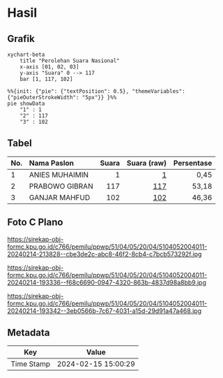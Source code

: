 # Hasil

## Grafik

```mermaid
xychart-beta
    title "Perolehan Suara Nasional"
    x-axis [01, 02, 03]
    y-axis "Suara" 0 --> 117
    bar [1, 117, 102]
```

```mermaid
%%{init: {"pie": {"textPosition": 0.5}, "themeVariables": {"pieOuterStrokeWidth": "5px"}} }%%
pie showData
    "1" : 1
    "2" : 117
    "3" : 102
```

## Tabel

| No. | Nama Paslon    | Suara | Suara (raw) | Persentase |
|:--- |:-------------- | -----:| -----------:| ----------:|
| 1   | ANIES MUHAIMIN | 1     | [1][p-1]    | 0,45       |
| 2   | PRABOWO GIBRAN | 117   | [117][p-2]  | 53,18      |
| 3   | GANJAR MAHFUD  | 102   | [102][p-3]  | 46,36      |


[p-1]: https://github.com/gigit-pemilu/pemilu-2024/blob/main/pilpres/hitung-suara/sub/51-bali/sub/04-gianyar/sub/05-ubud/sub/2004-kedewatan/sub/011-tps/sub/paslon-1.txt
[p-2]: https://github.com/gigit-pemilu/pemilu-2024/blob/main/pilpres/hitung-suara/sub/51-bali/sub/04-gianyar/sub/05-ubud/sub/2004-kedewatan/sub/011-tps/sub/paslon-2.txt
[p-3]: https://github.com/gigit-pemilu/pemilu-2024/blob/main/pilpres/hitung-suara/sub/51-bali/sub/04-gianyar/sub/05-ubud/sub/2004-kedewatan/sub/011-tps/sub/paslon-3.txt

## Foto C Plano

https://sirekap-obj-formc.kpu.go.id/c766/pemilu/ppwp/51/04/05/20/04/5104052004011-20240214-213828--cbe3de2c-abc8-46f2-8cb4-c7bcb573292f.jpg

https://sirekap-obj-formc.kpu.go.id/c766/pemilu/ppwp/51/04/05/20/04/5104052004011-20240214-193336--f68c6690-0947-4320-863b-4837d98a8bb9.jpg

https://sirekap-obj-formc.kpu.go.id/c766/pemilu/ppwp/51/04/05/20/04/5104052004011-20240214-193342--3eb0566b-7c67-4031-a15d-29d91a47a468.jpg


## Metadata

| Key        | Value               |
| ---------- | ------------------- |
| Time Stamp | 2024-02-15 15:00:29 |



